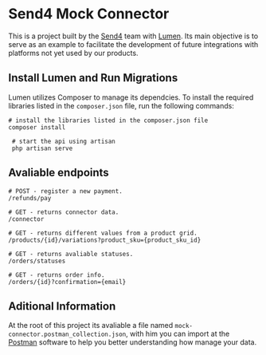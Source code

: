 # Send4 Mock Connector

This is a project built by the [Send4](https://www.troquefacil.com.br/) team with [Lumen](https://lumen.laravel.com/). Its main objective is to serve as an example to facilitate the development of future integrations with platforms not yet used by our products.

## Install Lumen and Run Migrations

Lumen utilizes Composer to manage its dependcies. To install the required libraries listed in the `composer.json` file, run the following commands: 

```
# install the libraries listed in the composer.json file
composer install

 # start the api using artisan
 php artisan serve
```

## Avaliable endpoints

```
# POST - register a new payment.
/refunds/pay

# GET - returns connector data.
/connector

# GET - returns different values from a product grid.
/products/{id}/variations?product_sku={product_sku_id}

# GET - returns avaliable statuses.
/orders/statuses

# GET - returns order info.
/orders/{id}?confirmation={email}
```

## Aditional Information
At the root of this project its avaliable a file named `mock-connector.postman_collection.json`, with him you can import at the [Postman](https://www.getpostman.com/) software to help you better understanding how manage your data.